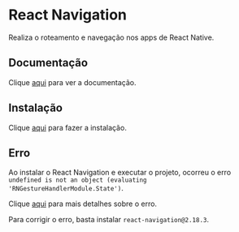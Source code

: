 # React Navigation

Realiza o roteamento e navegação nos apps de React Native.

## Documentação

Clique [aqui](https://github.com/react-navigation/react-navigation) para ver a documentação.

## Instalação

Clique [aqui](https://www.npmjs.com/package/react-navigation) para fazer a instalação.

## Erro

Ao instalar o React Navigation e executar o projeto, ocorreu o erro `undefined is not an object (evaluating 'RNGestureHandlerModule.State')`.

Clique [aqui](https://github.com/kmagiera/react-native-gesture-handler/issues/205) para mais detalhes sobre o erro.

Para corrigir o erro, basta instalar `react-navigation@2.18.3`.
